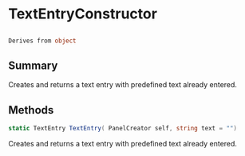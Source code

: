 # TextEntryConstructor

## 
```c#
Derives from object
```

## Summary

Creates and returns a text entry with predefined text already entered.
## Methods

```c#
static TextEntry TextEntry( PanelCreator self, string text = "") 
```
Creates and returns a text entry with predefined text already entered.
